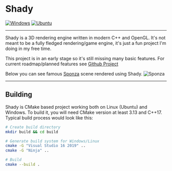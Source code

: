 # Shady
[![Windows](https://github.com/JacobDomagala/Shady/actions/workflows/windows.yml/badge.svg)](https://github.com/JacobDomagala/Shady/actions/workflows/windows.yml)
[![Ubuntu](https://github.com/JacobDomagala/Shady/actions/workflows/ubuntu.yml/badge.svg)](https://github.com/JacobDomagala/Shady/actions/workflows/ubuntu.yml)

------------------------------------------------------------

Shady is a 3D rendering engine written in modern C++ and OpenGL. It's not meant to be a fully fledged rendering/game engine, it's just a fun project I'm doing in my free time. </br>

This project is in an early stage so it's still missing many basic features. For current roadmap/planned features see [Github Project](https://github.com/JacobDomagala/Shady/projects/2) </br>

Below you can see famous [Sponza](https://en.wikipedia.org/wiki/Sponza_Palace) scene rendered using Shady.
![Sponza](https://github.com/JacobDomagala/Shady/wiki/screenshot_1.PNG)

------------------------------------------------------------
## Building

Shady is CMake based project working both on Linux (Ubuntu) and Windows. To build it, you will need CMake version at least 3.13 and C++17. </br>
Typical build process would look like this:
```bash
# Create build directory
mkdir build && cd build

# Generate build system for Windows/Linux
cmake -G "Visual Studio 16 2019" ..
cmake -G "Ninja" ..

# Build
cmake --build .
```

